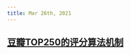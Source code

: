 ```yaml
---
title: Mar 26th, 2021
---
```


## [豆瓣TOP250的评分算法机制](https://www.williamlong.info/archives/6385.html)
##
